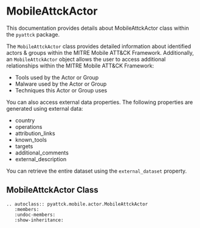 # MobileAttckActor

This documentation provides details about MobileAttckActor class within the `pyattck` package.

The `MobileAttckActor` class provides detailed information about identified actors & groups within the MITRE Mobile ATT&CK Framework.  Additionally, an `MobileAttckActor` object allows the user to access additional relationships within the MITRE Mobile ATT&CK Framework:

* Tools used by the Actor or Group
* Malware used by the Actor or Group
* Techniques this Actor or Group uses

You can also access external data properties. The following properties are generated using external data:

* country
* operations
* attribution_links
* known_tools
* targets
* additional_comments
* external_description

You can retrieve the entire dataset using the `external_dataset` property.

## MobileAttckActor Class

```eval_rst
.. autoclass:: pyattck.mobile.actor.MobileAttckActor
   :members:
   :undoc-members:
   :show-inheritance:
```
